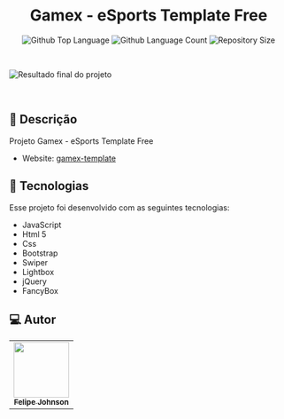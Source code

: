 <h1 align="center">
  Gamex - eSports Template Free 
</h1>

 <p align="center">
  <img alt="Github Top Language" src="https://img.shields.io/github/languages/top/felipejohnsonn/Gamex-template?color=dd163b">
  <img alt="Github Language Count" src="https://img.shields.io/github/languages/count/felipejohnsonn/Gamex-template?color=dd163b">
  <img alt="Repository Size" src="https://img.shields.io/github/repo-size/felipejohnsonn/Gamex-template?color=dd163b">
</p>

<br>

![Resultado final do projeto](https://user-images.githubusercontent.com/128244805/236636667-80c32805-abe3-4a07-8dc1-f8b1e6e97f38.png)

<br>

## 📝 Descrição 

Projeto Gamex - eSports Template Free

- Website: [gamex-template](https://gamex-template.vercel.app/)

## 🚀 Tecnologias

Esse projeto foi desenvolvido com as seguintes tecnologias:

- JavaScript
- Html 5
- Css
- Bootstrap
- Swiper
- Lightbox
- jQuery
- FancyBox

 
## 💻 Autor<br>
<table>
  <tr>
    <td align="center">
      <a href="https://github.com/felipejohnsonn">
        <img src="https://avatars.githubusercontent.com/u/128244805?s=96&v=4" width="100px;" /><br>
        <sub>
          <b>Felipe Johnson</b>
        </sub>
      </a>
    </td>
  </tr>
</table>
